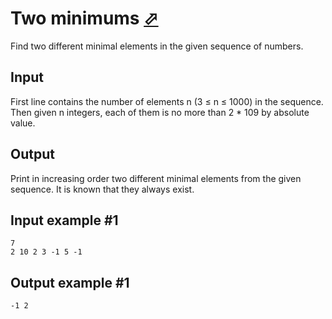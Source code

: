 # Two minimums [⬀](https://www.e-olymp.com/en/contests/9608/problems/84257)
Find two different minimal elements in the given sequence of numbers.

## Input
First line contains the number of elements n (3 ≤ n ≤ 1000) in the sequence. Then given n integers, each of them is no more than 2 * 109 by absolute value.

## Output
Print in increasing order two different minimal elements from the given sequence. It is known that they always exist.

## Input example #1
```
7
2 10 2 3 -1 5 -1
```

## Output example #1
```
-1 2
```

